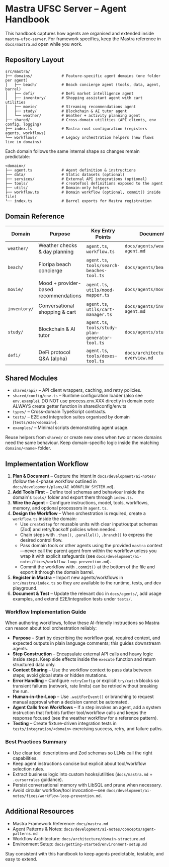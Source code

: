 # Mastra UFSC Server – Agent Handbook

This handbook captures how agents are organised and extended inside `mastra-ufsc-server`. For framework specifics, keep the Mastra reference in `docs/mastra.md` open while you work.

## Repository Layout

```text
src/mastra/
├── domains/             # Feature-specific agent domains (one folder per agent)
│   ├── beach/           # Beach concierge agent (tools, data, agent, barrel)
│   ├── defi/            # DeFi market intelligence agent
│   ├── inventory/       # Shopping assistant agent with cart utilities
│   ├── movie/           # Streaming recommendations agent
│   ├── study/           # Blockchain & AI tutor agent
│   └── weather/         # Weather + activity planning agent
├── shared/              # Cross-domain utilities (API clients, env config, logging)
├── index.ts             # Mastra root configuration (registers agents, workflows)
└── workflows/           # Legacy orchestration helpers (new flows live in domains)
```

Each domain follows the same internal shape so changes remain predictable:

```text
<domain>/
├── agent.ts             # Agent definition & instructions
├── data/                # Static datasets (optional)
├── services/            # External API integrations (optional)
├── tools/               # createTool definitions exposed to the agent
├── utils/               # Domain-only helpers
├── workflow.ts          # Domain workflow (optional, commit() inside file)
└── index.ts             # Barrel exports for Mastra registration
```

## Domain Reference

| Domain | Purpose | Key Entry Points | Documentation |
| --- | --- | --- | --- |
| `weather/` | Weather checks & day planning | `agent.ts`, `workflow.ts` | `docs/agents/weather-agent.md` |
| `beach/` | Floripa beach concierge | `agent.ts`, `tools/search-beaches-tool.ts` | `docs/agents/beach-agent.md` |
| `movie/` | Mood + provider-based recommendations | `agent.ts`, `utils/mood-mapper.ts` | `docs/agents/movie-agent.md` |
| `inventory/` | Conversational shopping & cart | `agent.ts`, `utils/cart-manager.ts` | `docs/agents/inventory-agent.md` |
| `study/` | Blockchain & AI tutor | `agent.ts`, `tools/study-plan-generator-tool.ts` | `docs/agents/study-agent.md` |
| `defi/` | DeFi protocol Q&A (alpha) | `agent.ts`, `tools/dexes-tool.ts` | `docs/architecture/project-overview.md` |

## Shared Modules

- `shared/api/` – API client wrappers, caching, and retry policies.
- `shared/config/env.ts` – Runtime configuration loader (also see `env.example`).  DO NOT use process.env.XXX directly in domain code ALWAYS create getter function in shared/config/env.ts
- `types/` – Cross-domain TypeScript contracts.
- `tests/` – E2E and integration suites organised by domain (`tests/e2e/<domain>`).
- `examples/` – Minimal scripts demonstrating agent usage.

Reuse helpers from `shared/` or create new ones when two or more domains need the same behaviour. Keep domain-specific logic inside the matching `domains/<name>` folder.

## Implementation Workflow

1. **Plan & Document** – Capture the intent in `docs/development/ai-notes/` (follow the 4-phase workflow outlined in `docs/development/plans/AI_WORKFLOW_SYSTEM.md`).
2. **Add Tools First** – Define tool schemas and behaviour inside the domain's `tools/` folder and export them through `index.ts`.
3. **Wire the Agent** – Configure instructions, model, tools, workflows, memory, and optional processors in `agent.ts`.
4. **Design the Workflow** – When orchestration is required, create a `workflow.ts` inside the domain:
   - Use `createStep` for reusable units with clear input/output schemas (Zod) and retry/backoff policies when needed.
   - Chain steps with `.then()`, `.parallel()`, `.branch()` to express the desired control flow.
   - Pass domain tools or other agents using the provided `mastra` context—never call the parent agent from within the workflow unless you wrap it with explicit safeguards (see `docs/development/ai-notes/fixes/workflow-loop-prevention.md`).
   - Commit the workflow with `.commit()` at the bottom of the file and export it through the domain barrel.
5. **Register in Mastra** – Import new agents/workflows in `src/mastra/index.ts` so they are available to the runtime, tests, and dev playground.
6. **Document & Test** – Update the relevant doc in `docs/agents/`, add usage examples, and extend E2E/integration tests under `tests/`.

### Workflow Implementation Guide

When authoring workflows, follow these AI-friendly instructions so Mastra can reason about tool orchestration reliably:

- **Purpose** – Start by describing the workflow goal, required context, and expected outputs in plain language comments; this guides downstream agents.
- **Step Construction** – Encapsulate external API calls and heavy logic inside steps. Keep side effects inside the `execute` function and return structured data only.
- **Context Sharing** – Use the workflow context to pass data between steps; avoid global state or hidden mutations.
- **Error Handling** – Configure `retryConfig` or explicit `try/catch` blocks so transient failures (network, rate limits) can be retried without breaking the run.
- **Human-in-the-Loop** – Use `.waitForEvent()` or branching to request manual approval when a decision cannot be automated.
- **Agent Calls from Workflows** – If a step invokes an agent, add a system instruction that forbids further tool/workflow calls and keeps the response focused (see the weather workflow for a reference pattern).
- **Testing** – Create fixture-driven integration tests in `tests/integration/<domain>` exercising success, retry, and failure paths.

### Best Practices Summary

- Use clear tool descriptions and Zod schemas so LLMs call the right capabilities.
- Keep agent instructions concise but explicit about tool/workflow selection rules.
- Extract business logic into custom hooks/utilities (`docs/mastra.md` + `.cursorrules` guidance).
- Persist conversational memory with LibSQL and prune when necessary.
- Avoid circular workflow/tool invocation—see `docs/development/ai-notes/fixes/workflow-loop-prevention.md`.

## Additional Resources

- Mastra Framework Reference: `docs/mastra.md`
- Agent Patterns & Notes: `docs/development/ai-notes/concepts/agent-patterns.md`
- Workflow Architecture: `docs/architecture/domain-structure.md`
- Environment Setup: `docs/getting-started/environment-setup.md`

Stay consistent with this handbook to keep agents predictable, testable, and easy to extend.